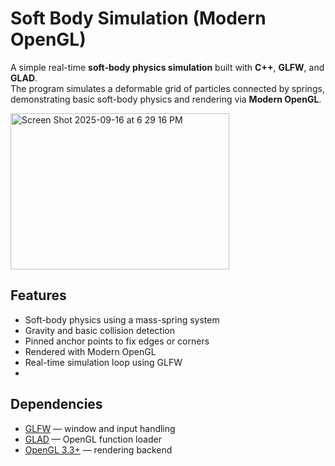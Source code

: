 # Soft Body Simulation (Modern OpenGL)
A simple real-time **soft-body physics simulation** built with **C++**, **GLFW**, and **GLAD**.  
The program simulates a deformable grid of particles connected by springs, demonstrating basic soft-body physics and rendering via **Modern OpenGL**.

<img width="350" height="250" alt="Screen Shot 2025-09-16 at 6 29 16 PM" src="https://github.com/user-attachments/assets/38bfbb30-3cf2-447b-b1d4-44fdd4e302a3" />

## Features
- Soft-body physics using a mass-spring system
- Gravity and basic collision detection
- Pinned anchor points to fix edges or corners
- Rendered with Modern OpenGL
- Real-time simulation loop using GLFW
- 
## Dependencies
- [GLFW](https://www.glfw.org/) — window and input handling  
- [GLAD](https://glad.dav1d.de/) — OpenGL function loader  
- [OpenGL 3.3+](https://www.opengl.org/) — rendering backend  

